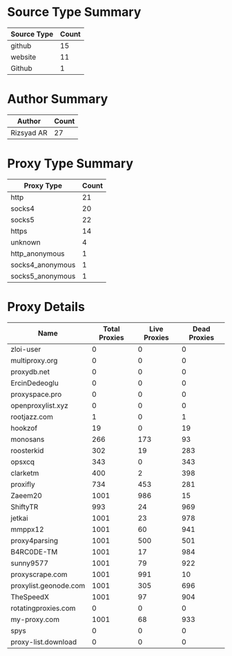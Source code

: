# Source Type Summary

| Source Type | Count |
|-------------|-------|
| github | 15 |
| website | 11 |
| Github | 1 |


# Author Summary

| Author | Count |
|--------|-------|
| Rizsyad AR | 27 |


# Proxy Type Summary

| Proxy Type | Count |
|------------|-------|
| http | 21 |
| socks4 | 20 |
| socks5 | 22 |
| https | 14 |
| unknown | 4 |
| http_anonymous | 1 |
| socks4_anonymous | 1 |
| socks5_anonymous | 1 |


# Proxy Details

| Name | Total Proxies | Live Proxies | Dead Proxies |
|------|---------------|--------------|---------------|
| zloi-user | 0 | 0 | 0 |
| multiproxy.org | 0 | 0 | 0 |
| proxydb.net | 0 | 0 | 0 |
| ErcinDedeoglu | 0 | 0 | 0 |
| proxyspace.pro | 0 | 0 | 0 |
| openproxylist.xyz | 0 | 0 | 0 |
| rootjazz.com | 1 | 0 | 1 |
| hookzof | 19 | 0 | 19 |
| monosans | 266 | 173 | 93 |
| roosterkid | 302 | 19 | 283 |
| opsxcq | 343 | 0 | 343 |
| clarketm | 400 | 2 | 398 |
| proxifly | 734 | 453 | 281 |
| Zaeem20 | 1001 | 986 | 15 |
| ShiftyTR | 993 | 24 | 969 |
| jetkai | 1001 | 23 | 978 |
| mmppx12 | 1001 | 60 | 941 |
| proxy4parsing | 1001 | 500 | 501 |
| B4RC0DE-TM | 1001 | 17 | 984 |
| sunny9577 | 1001 | 79 | 922 |
| proxyscrape.com | 1001 | 991 | 10 |
| proxylist.geonode.com | 1001 | 305 | 696 |
| TheSpeedX | 1001 | 97 | 904 |
| rotatingproxies.com | 0 | 0 | 0 |
| my-proxy.com | 1001 | 68 | 933 |
| spys | 0 | 0 | 0 |
| proxy-list.download | 0 | 0 | 0 |
